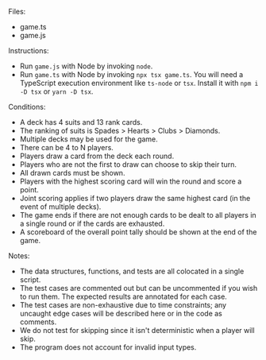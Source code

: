 Files:

- game.ts
- game.js

Instructions:

- Run `game.js` with Node by invoking `node`.
- Run `game.ts` with Node by invoking `npx tsx game.ts`. You will need a TypeScript execution environment like `ts-node` or `tsx`. Install it with `npm i -D tsx` or `yarn -D tsx`.

Conditions:

- A deck has 4 suits and 13 rank cards.
- The ranking of suits is Spades > Hearts > Clubs > Diamonds.
- Multiple decks may be used for the game.
- There can be 4 to N players.
- Players draw a card from the deck each round.
- Players who are not the first to draw can choose to skip their turn.
- All drawn cards must be shown.
- Players with the highest scoring card will win the round and score a point.
- Joint scoring applies if two players draw the same highest card (in the event of multiple decks).
- The game ends if there are not enough cards to be dealt to all players in a single round or if the cards are exhausted.
- A scoreboard of the overall point tally should be shown at the end of the game.

Notes:

- The data structures, functions, and tests are all colocated in a single script.
- The test cases are commented out but can be uncommented if you wish to run them. The expected results are annotated for each case.
- The test cases are non-exhaustive due to time constraints; any uncaught edge cases will be described here or in the code as comments.
- We do not test for skipping since it isn't deterministic when a player will skip.
- The program does not account for invalid input types.
